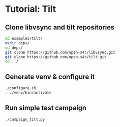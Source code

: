 # Tutorial: Tilt

## Clone libvsync and tilt repositories

```bash
cd examples/tilt/
mkdir deps/
cd deps/
git clone https://github.com/open-s4c/libvsync.git
git clone https://github.com/open-s4c/tilt.git
cd ../
```

## Generate venv & configure it

```bash
./configure.sh
. ./venv/bin/activate
```

## Run simple test campaign

```bash
./campaign_tilt.py
```
